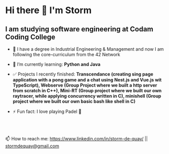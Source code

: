 #                                                   Hi there 👋 I'm Storm

##                                      I am studying software engineering at Codam Coding College

- 📕 I have a degree in Industrial Engineering & Management and now I am following the core-curriculum from the 42 Network

- 🌱 I’m currently learning: **Python and Java**

- ✅ Projects I recently finished: **Transcendance (creating sing page application with a pong game and a chat using Nest.js and Vue.js wit TypeScript), Webserve (Group Project where we built a http server from scratch in C++), Mini-RT (Group project where we built our own raytracer, while applying concurrency written in C), minishell (Group project where we built our own basic bash like shell in C)**

- ⚡ Fun fact: I love playing Padel 🏸
<br />
<br />

📫 How to reach me:   https://www.linkedin.com/in/storm-de-quay/  ||  stormdequay@gmail.com

<!--
**stormq4/stormq4** is a ✨ _special_ ✨ repository because its `README.md` (this file) appears on your GitHub profile.

Here are some ideas to get you started:

- 🔭 I’m currently working on ...
- 🌱 I’m currently learning ...
- 👯 I’m looking to collaborate on ...
- 🤔 I’m looking for help with ...
- 💬 Ask me about ...
- 📫 How to reach me: ...
- 😄 Pronouns: ...
- ⚡ Fun fact: ...
-->
